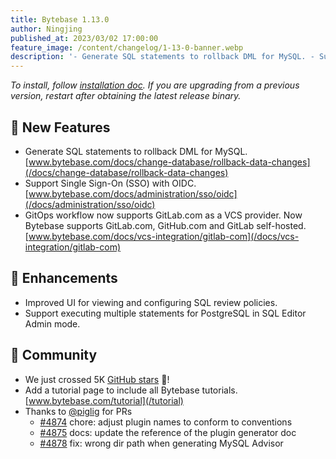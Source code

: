 ```yaml
---
title: Bytebase 1.13.0
author: Ningjing
published_at: 2023/03/02 17:00:00
feature_image: /content/changelog/1-13-0-banner.webp
description: '- Generate SQL statements to rollback DML for MySQL. - Support Single Sign-On (SSO) with OIDC. - GitOps workflow now supports GitLab.com as a VCS provider.'
---
```


_To install, follow [installation doc](/docs/get-started/install/overview). If you are upgrading from a previous version, restart after obtaining the latest release binary._

## 🚀 New Features

- Generate SQL statements to rollback DML for MySQL. [www.bytebase.com/docs/change-database/rollback-data-changes](/docs/change-database/rollback-data-changes)
- Support Single Sign-On (SSO) with OIDC. [www.bytebase.com/docs/administration/sso/oidc](/docs/administration/sso/oidc)
- GitOps workflow now supports GitLab.com as a VCS provider. Now Bytebase supports GitLab.com, GitHub.com and GitLab self-hosted. [www.bytebase.com/docs/vcs-integration/gitlab-com](/docs/vcs-integration/gitlab-com)

## 🎄 Enhancements

- Improved UI for viewing and configuring SQL review policies.
- Support executing multiple statements for PostgreSQL in SQL Editor Admin mode.

## 🎠 Community

- We just crossed 5K [GitHub stars](https://github.com/bytebase/bytebase) 🥳!
- Add a tutorial page to include all Bytebase tutorials. [www.bytebase.com/tutorial](/tutorial)
- Thanks to [@piglig](https://github.com/piglig) for PRs
  - [\#4874](https://github.com/bytebase/bytebase/pull/4874) chore: adjust plugin names to conform to conventions
  - [\#4875](https://github.com/bytebase/bytebase/pull/4875) docs: update the reference of the plugin generator doc
  - [\#4878](https://github.com/bytebase/bytebase/pull/4878) fix: wrong dir path when generating MySQL Advisor
